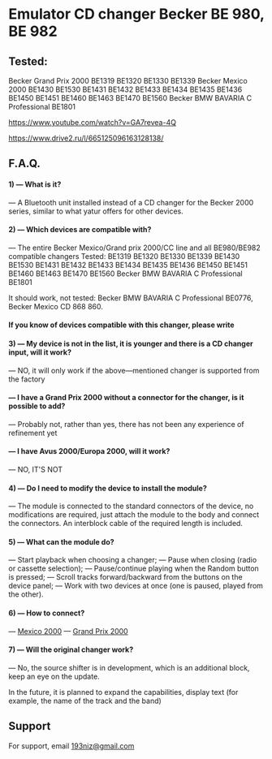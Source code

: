 
# Emulator CD changer Becker BE 980, BE 982
 
## Tested:

  Becker Grand Prix 2000 BE1319 BE1320 BE1330 BE1339 
  Becker Mexico 2000 BE1430 BE1530 BE1431 BE1432 BE1433 BE1434 BE1435 BE1436 BE1450 BE1451 BE1460 BE1463 BE1470 BE1560
  Becker BMW BAVARIA C Professional BE1801


  https://www.youtube.com/watch?v=GA7revea-4Q

  https://www.drive2.ru/l/665125096163128138/



## F.A.Q.


#### 1) — What is it?
— A Bluetooth unit installed instead of a CD changer for the Becker 2000 series, similar to what yatur offers for other devices.

#### 2) — Which devices are compatible with?
— The entire Becker Mexico/Grand prix 2000/CC line and all BE980/BE982 compatible changers
Tested: BE1319 BE1320 BE1330 BE1339 BE1430 BE1530 BE1431 BE1432 BE1433 BE1434 BE1435 BE1436 BE1450 BE1451 BE1460 BE1463 BE1470 BE1560
Becker BMW BAVARIA C Professional BE1801

It should work, not tested: Becker BMW BAVARIA C Professional BE0776, Becker Mexico CD 868 860.

#### If you know of devices compatible with this changer, please write

#### 3) — My device is not in the list, it is younger and there is a CD changer input, will it work?
— NO, it will only work if the above—mentioned changer is supported from the factory

#### — I have a Grand Prix 2000 without a connector for the changer, is it possible to add?
— Probably not, rather than yes, there has not been any experience of refinement yet
#### — I have Avus 2000/Europa 2000, will it work?
— NO, IT'S NOT

#### 4) — Do I need to modify the device to install the module?
— The module is connected to the standard connectors of the device, no modifications are required, just attach the module to the body and connect the connectors. An interblock cable of the required length is included.

#### 5) — What can the module do?
— Start playback when choosing a changer;
— Pause when closing (radio or cassette selection);
— Pause/continue playing when the Random button is pressed;
— Scroll tracks forward/backward from the buttons on the device panel;
— Work with two devices at once (one is paused, played from the other).

#### 6) — How to connect?
— [Mexico 2000](https://www.drive2.ru/l/675409103295616189/)
— [Grand Prix 2000](https://www.drive2.ru/l/675406354516567265/)

#### 7) — Will the original changer work?
— No, the source shifter is in development, which is an additional block, keep an eye on the update.

In the future, it is planned to expand the capabilities, display text (for example, the name of the track and the band)



## Support

For support, email 193niz@gmail.com